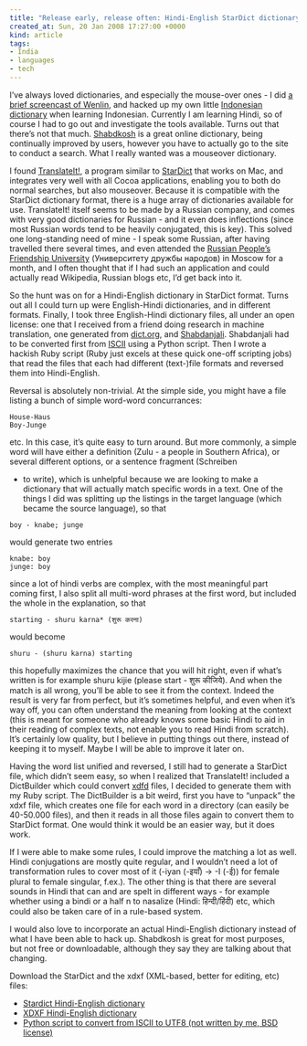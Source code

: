 ```yaml
---
title: "Release early, release often: Hindi-English StarDict dictionary"
created_at: Sun, 20 Jan 2008 17:27:00 +0000
kind: article
tags:
- India
- languages
- tech
---
```


I’ve always loved dictionaries, and especially the mouse-over ones - I
did [a brief screencast of
Wenlin](http://reganmian.net/blog/2006/05/02/screencast-wenlin-helps-you-read-chinese/),
and hacked up my own little [Indonesian
dictionary](http://reganmian.net/indonesian) when learning Indonesian.
Currently I am learning Hindi, so of course I had to go out and
investigate the tools available. Turns out that there’s not that much.
[Shabdkosh](http://www.shabdkosh.com) is a great online dictionary,
being continually improved by users, however you have to actually go to
the site to conduct a search. What I really wanted was a mouseover
dictionary.

I found [TranslateIt!](http://www.gettranslateit.com/mac/), a program
similar to [StarDict](http://stardict.sourceforge.net/) that works on
Mac, and integrates very well with all Cocoa applications, enabling you
to both do normal searches, but also mouseover. Because it is compatible
with the StarDict dictionary format, there is a huge array of
dictionaries available for use. TranslateIt! itself seems to be made by
a Russian company, and comes with very good dictionaries for Russian -
and it even does inflections (since most Russian words tend to be
heavily conjugated, this is key). This solved one long-standing need of
mine - I speak some Russian, after having travelled there several times,
and even attended the [Russian People’s Friendship
University](http://www.rudn.ru/eng/dep.php) (Университету дружбы
народов) in Moscow for a month, and I often thought that if I had such
an application and could actually read Wikipedia, Russian blogs etc, I’d
get back into it.

So the hunt was on for a Hindi-English dictionary in StarDict format.
Turns out all I could turn up were English-Hindi dictionaries, and in
different formats. Finally, I took three English-Hindi dictionary files,
all under an open license: one that I received from a friend doing
research in machine translation, one generated from
[dict.org](http://www.dict.org), and
[Shabdanjali](http://www.iiit.net/ltrc/Dictionaries/Shabdanjali/dict-README.html).
Shabdanjali had to be converted first from
[ISCII](http://en.wikipedia.org/wiki/ISCII) using a Python script. Then
I wrote a hackish Ruby script (Ruby just excels at these quick one-off
scripting jobs) that read the files that each had different (text-)file
formats and reversed them into Hindi-English.

Reversal is absolutely non-trivial. At the simple side, you might have a
file listing a bunch of simple word-word concurrances:

```
House-Haus
Boy-Junge
```

etc. In this case, it’s quite easy to turn around. But more commonly, a
simple word will have either a definition (Zulu - a people in Southern
Africa), or several different options, or a sentence fragment (Schreiben
- to write), which is unhelpful because we are looking to make a
dictionary that will actually match specific words in a text. One of the
things I did was splitting up the listings in the target language (which
became the source language), so that

```
boy - knabe; junge
```

would generate two entries

```
knabe: boy
junge: boy
```

since a lot of hindi verbs are complex, with the most meaningful part
coming first, I also split all multi-word phrases at the first word, but
included the whole in the explanation, so that

```
starting - shuru karna* (शुरू करना)
```

would become

```
shuru - (shuru karna) starting
```

this hopefully maximizes the chance that you will hit right, even if
what’s written is for example shuru kijie (please start - शुरू कीजिये).
And when the match is all wrong, you’ll be able to see it from the
context. Indeed the result is very far from perfect, but it’s sometimes
helpful, and even when it’s way off, you can often understand the
meaning from looking at the context (this is meant for someone who
already knows some basic Hindi to aid in their reading of complex texts,
not enable you to read Hindi from scratch). It’s certainly low quality,
but I believe in putting things out there, instead of keeping it to
myself. Maybe I will be able to improve it later on.

Having the word list unified and reversed, I still had to generate a
StarDict file, which didn’t seem easy, so when I realized that
TranslateIt! included a DictBuilder which could convert
[xdfd](http://en.wikipedia.org/wiki/XDXF) files, I decided to generate
them with my Ruby script. The DictBuilder is a bit weird, first you have
to “unpack” the xdxf file, which creates one file for each word in a
directory (can easily be 40-50.000 files), and then it reads in all
those files again to convert them to StarDict format. One would think it
would be an easier way, but it does work.

If I were able to make some rules, I could improve the matching a lot as
well. Hindi conjugations are mostly quite regular, and I wouldn’t need a
lot of transformation rules to cover most of it (-iyan (-इयाँ) -\> -I
(-ई)) for female plural to female singular, f.ex.). The other thing is
that there are several sounds in Hindi that can and are spelt in
different ways - for example whether using a bindi or a half n to
nasalize (Hindi: हिन्दी/हिंदी) etc, which could also be taken care of in
a rule-based system.

I would also love to incorporate an actual Hindi-English dictionary
instead of what I have been able to hack up. Shabdkosh is great for most
purposes, but not free or downloadable, although they say they are
talking about that changing.

Download the StarDict and the xdxf (XML-based, better for editing, etc)
files:

- [Stardict Hindi-English
dictionary](http://reganmian.net/files/uploads/hindi-stardict.zip)
- [XDXF Hindi-English
dictionary](http://reganmian.net/files/uploads/hindi.xdxf.zip)
- [Python script to convert from ISCII to UTF8 (not written by me, BSD
license)](http://reganmian.net/files/uploads/iscii2utf8.py)
